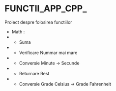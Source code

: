 # FUNCTII_APP_CPP_

Proiect despre folosirea functiilor
- Math :
- - Suma
- - Verificare Nummar mai mare
- - Conversie Minute -> Secunde
- - Returnare Rest
- - Conversie Grade Celsius -> Grade Fahrenheit
